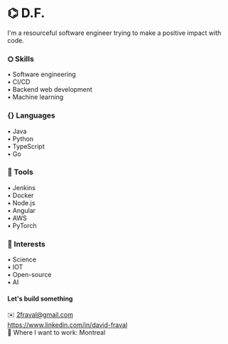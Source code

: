# ⌬ D.F.  
I'm a resourceful software engineer trying to make a positive impact with code.

### ⛭ Skills  
• Software engineering  
• CI/CD  
• Backend web development  
• Machine learning  

### {} Languages
• Java  
• Python  
• TypeScript  
• Go  

### 🔬 Tools
• Jenkins  
• Docker  
• Node.js  
• Angular  
• AWS  
• PyTorch  

### 🔭 Interests
• Science  
• IOT  
• Open-source  
• AI  

#### Let's build something  
✉️ 2fraval@gmail.com  
https://www.linkedin.com/in/david-fraval  
📍 Where I want to work: Montreal  
